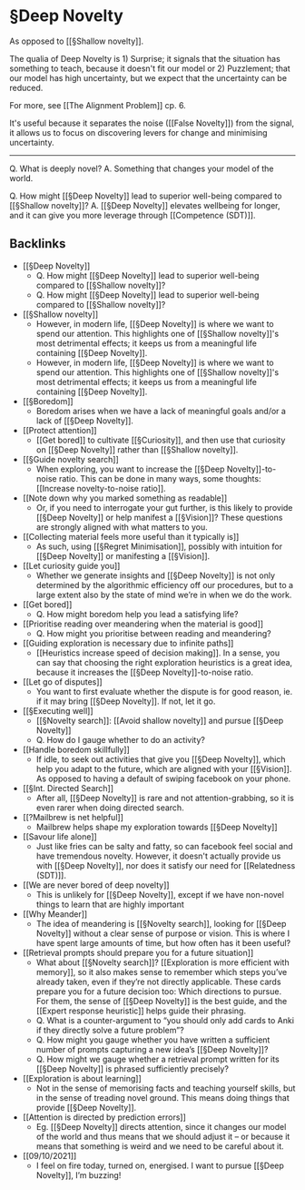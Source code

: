 # §Deep Novelty
As opposed to [[§Shallow novelty]].

The qualia of Deep Novelty is 1) Surprise; it signals that the situation has something to teach, because it doesn't fit our model or 2) Puzzlement; that our model has high uncertainty, but we expect that the uncertainty can be reduced. 

For more, see [[The Alignment Problem]] cp. 6.

It's useful because it separates the noise ([[False Novelty]]) from the signal, it allows us to focus on discovering levers for change and minimising uncertainty.

---

Q. What is deeply novel?
A. Something that changes your model of the world.

Q. How might [[§Deep Novelty]] lead to superior well-being compared to [[§Shallow novelty]]?
A. [[§Deep Novelty]] elevates wellbeing for longer, and it can give you more leverage through [[Competence (SDT)]].

## Backlinks
* [[§Deep Novelty]]
	* Q. How might [[§Deep Novelty]] lead to superior well-being compared to [[§Shallow novelty]]?
	* Q. How might [[§Deep Novelty]] lead to superior well-being compared to [[§Shallow novelty]]?
* [[§Shallow novelty]]
	* However, in modern life, [[§Deep Novelty]] is where we want to spend our attention. This highlights one of  [[§Shallow novelty]]'s most detrimental effects; it keeps us from a meaningful life containing [[§Deep Novelty]].
	* However, in modern life, [[§Deep Novelty]] is where we want to spend our attention. This highlights one of  [[§Shallow novelty]]'s most detrimental effects; it keeps us from a meaningful life containing [[§Deep Novelty]].
* [[§Boredom]]
	* Boredom arises when we have a lack of meaningful goals and/or a lack of [[§Deep Novelty]].
* [[Protect attention]]
	* [[Get bored]] to cultivate [[§Curiosity]], and then use that curiosity on [[§Deep Novelty]] rather than [[§Shallow novelty]]. 
* [[§Guide novelty search]]
	* When exploring, you want to increase the [[§Deep Novelty]]-to-noise ratio. This can be done in many ways, some thoughts: [[Increase novelty-to-noise ratio]].
* [[Note down why you marked something as readable]]
	* Or, if you need to interrogate your gut further, is this likely to provide [[§Deep Novelty]] or help manifest a [[§Vision]]? These questions are strongly aligned with what matters to you.
* [[Collecting material feels more useful than it typically is]]
	* As such, using [[§Regret Minimisation]], possibly with intuition for [[§Deep Novelty]] or manifesting a [[§Vision]].
* [[Let curiosity guide you]]
	* Whether we generate insights and [[§Deep Novelty]] is not only determined by the algorithmic efficiency off our procedures, but to a large extent also by the state of mind we’re in when we do the work. 
* [[Get bored]]
	* Q. How might boredom help you lead a satisfying life?
* [[Prioritise reading over meandering when the material is good]]
	* Q. How might you prioritise between reading and meandering?
* [[Guiding exploration is necessary due to infinite paths]]
	* [[Heuristics increase speed of decision making]].  In a sense, you can say that choosing the right exploration heuristics is a great idea, because it increases the [[§Deep Novelty]]-to-noise ratio.
* [[Let go of disputes]]
	* You want to first evaluate whether the dispute is for good reason, ie. if it may bring [[§Deep Novelty]]. If not, let it go.
* [[§Executing well]]
	* [[§Novelty search]]: [[Avoid shallow novelty]] and pursue [[§Deep Novelty]]
	* Q. How do I gauge whether to do an activity?
* [[Handle boredom skillfully]]
	* If idle, to seek out activities that give you [[§Deep Novelty]], which help you adapt to the future, which are aligned with your [[§Vision]]. As opposed to having a default of swiping facebook on your phone. 
* [[§Int. Directed Search]]
	* After all, [[§Deep Novelty]] is rare and not attention-grabbing, so it is even rarer when doing directed search.
* [[?Mailbrew is net helpful]]
	* Mailbrew helps shape my exploration towards [[§Deep Novelty]]
* [[Savour life alone]]
	* Just like fries can be salty and fatty, so can facebook feel social and have tremendous novelty. However, it doesn't actually provide us with [[§Deep Novelty]], nor does it satisfy our need for [[Relatedness (SDT)]]. 
* [[We are never bored of deep novelty]]
	* This is unlikely for [[§Deep Novelty]], except if we have non-novel things to learn that are highly important
* [[Why Meander]]
	* The idea of meandering is [[§Novelty search]], looking for [[§Deep Novelty]] without a clear sense of purpose or vision. This is where I have spent large amounts of time, but how often has it been useful? 
* [[Retrieval prompts should prepare you for a future situation]]
	* What about [[§Novelty search]]? [[Exploration is more efficient with memory]], so it also makes sense to remember which steps you’ve already taken, even if they’re not directly applicable. These cards prepare you for a future decision too: Which directions to pursue. For them, the sense of [[§Deep Novelty]] is the best guide, and the [[Expert response heuristic]] helps guide their phrasing.
	* Q. What is a counter-argument to “you should only add cards to Anki if they directly solve a future problem”?
	* Q. How might you gauge whether you have written a sufficient number of prompts capturing a new idea’s [[§Deep Novelty]]?
	* Q. How might we gauge whether a retrieval prompt written for its [[§Deep Novelty]] is phrased sufficiently precisely?
* [[Exploration is about learning]]
	* Not in the sense of memorising facts and teaching yourself skills, but in the sense of treading novel ground. This means doing things that provide [[§Deep Novelty]].
* [[Attention is directed by prediction errors]]
	* Eg. [[§Deep Novelty]] directs attention, since it changes our model of the world and thus means that we should adjust it – or because it means that something is weird and we need to be careful about it.
* [[09/10/2021]]
	* I feel on fire today, turned on, energised. I want to pursue [[§Deep Novelty]], I’m buzzing!

<!-- {BearID:C95C0D3C-1F60-4F8E-B200-86AEF178A7E1-15756-0000130BA6C97DAF} -->
